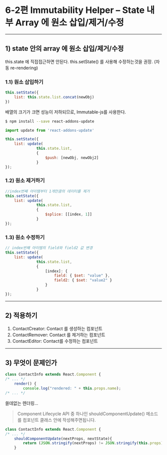 # 6-2편 Immutability Helper – State 내부 Array 에 원소 삽입/제거/수정
---
## 1) state 안의 array 에 원소 삽입/제거/수정
this.state 에 직접접근하면 안된다.
this.setState() 를 사용해 수정하는것을 권장.
(자동 re-rendering)

### 1.1) 원소 삽입하기
```js
this.setState({
    list: this.state.list.concat(newObj)
})
```
배열의 크기가 크면 성능이 저하되므로, Immutable-js를 사용한다.

```bash
$ npm install --save react-addons-update
```
```js
import update from 'react-addons-update'

this.setState({
    list: update(
              this.state.list, 
              {
                  $push: [newObj, newObj2]
              }
});
```

### 1.2) 원소 제거하기
```js
//index번째 아이템부터 1개만큼의 데이터를 제거
this.setState({
    list: update(
              this.state.list, 
              {
                  $splice: [[index, 1]]
              }
});
```

### 1.3) 원소 수정하기
```js
// index번째 아이템의 field와 field2 값 변경
this.setState({
    list: update(
              this.state.list, 
              {
                  [index]: {
                      field: { $set: "value" },
                      field2: { $set: "value2" }
                  }
              }
});
```

---
## 2) 적용하기
1. ContactCreator: Contact 를 생성하는 컴포넌트
2. ContactRemover: Contact 를 제거하는 컴포넌트
3. ContactEditor: Contact를 수정하는 컴포넌트

---
## 3) 무엇이 문제인가
```js
class ContactInfo extends React.Component {
/* ... */
    render() {
        console.log("rendered: " + this.props.name);
/* ... */
```
쓸데없는 렌더링…
> Component Lifecycle API 중 하나인 shouldComponentUpdate() 메소드를 컴포넌트 클래스 안에 작성해주면됩니다.

```js
class ContactInfo extends React.Component {
/* ... */
    shouldComponentUpdate(nextProps, nextState){
    	return (JSON.stringify(nextProps) != JSON.stringify(this.props));	
    } 
```